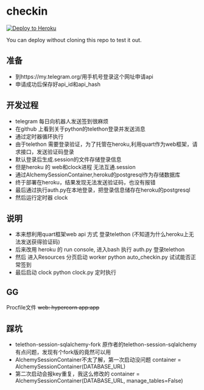 # checkin

[![Deploy to Heroku](https://www.herokucdn.com/deploy/button.png)](https://heroku.com/deploy?template=https://github.com/amber6hua/checkin.git)

You can deploy without cloning this repo to test it out.

## 准备
- 到https://my.telegram.org/用手机号登录这个网址申请api
- 申请成功后保存好api_id和api_hash

## 开发过程
- telegram 每日向机器人发送签到很麻烦
- 在github 上看到关于python的telethon登录并发送消息
- 通过定时器循环执行
- 由于telethon 需要登录验证，为了托管在heroku,利用quart作为web框架，请求接口，发送验证码登录
- 默认登录后生成.session的文件存储登录信息
- 但是heroku 的 web和clock进程 无法互通.session
- 通过AlchemySessionContainer,heroku的postgresql作为存储数据库
- 终于部署在heroku，结果发现无法发送验证码，也没有报错
- 最后通过执行auth.py在本地登录，把登录信息储存在heroku的postgresql
- 然后运行定时器 clock

## 说明
- 本来想利用quart框架web api 方式 登录telethon (不知道为什么heroku上无法发送获得验证码)
- 后来改用 heroku 的 run console, 进入bash 执行 auth.py 登录telethon
- 然后 进入Resources 分页启动 worker python auto_checkin.py 试试能否正常签到
- 最后启动 clock python clock.py 定时执行

## GG
Procfile文件
~~web: hypercorn app:app~~

## 踩坑
- telethon-session-sqlalchemy-fork 原作者的telethon-session-sqlalchemy有点问题，发现有个fork版的竟然可以用
- AlchemySessionContainer不太了解，第一次启动没问题 container = AlchemySessionContainer(DATABASE_URL)
- 第二次启动会报key重复，我这么修改的 container = AlchemySessionContainer(DATABASE_URL, manage_tables=False)
